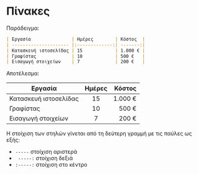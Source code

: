 # Πίνακες

Παράδειγμα:
```markdown
| Εργασία               | Ημέρες        | Κόστος  |
| --------------------- |:-------------:| -------:|
| Κατασκευή ιστοσελίδας | 15            | 1.000 € |
| Γραφίστας             | 10            | 500 €   |
| Εισαγωγή στοιχείων    | 7             | 200 €   |
```

Αποτέλεσμα:

| Εργασία               | Ημέρες        | Κόστος  |
| --------------------- |:-------------:| -------:|
| Κατασκευή ιστοσελίδας | 15            | 1.000 € |
| Γραφίστας             | 10            | 500 €   |
| Εισαγωγή στοιχείων    | 7             | 200 €   |

Η στοίχιση των στηλών γίνεται από τη δεύτερη γραμμή με τις παύλες ως εξής:

* ` ----- ` στοίχιση αριστερά
* ` -----:` στοίχιση δεξιά
* `:-----:` στοίχιση στο κέντρο
